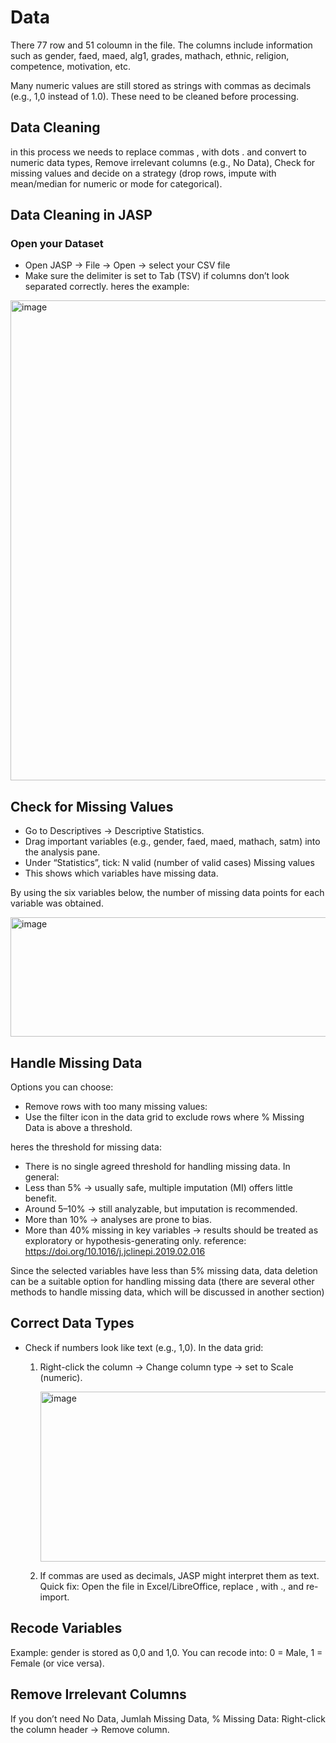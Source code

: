 # Data
There 77 row and 51 coloumn in the file. 
The columns include information such as gender, faed, maed, alg1, grades, mathach, ethnic, religion, competence, motivation, etc.

Many numeric values are still stored as strings with commas as decimals (e.g., 1,0 instead of 1.0). These need to be cleaned before processing.

## Data Cleaning
in this process we needs to replace commas , with dots . and convert to numeric data types, Remove irrelevant columns (e.g., No Data), Check for missing values and decide on a strategy (drop rows, impute with mean/median for numeric or mode for categorical).

## Data Cleaning in JASP

### Open your Dataset
- Open JASP → File → Open → select your CSV file
- Make sure the delimiter is set to Tab (TSV) if columns don’t look separated correctly.
heres the example:

<img width="1366" height="768" alt="image" src="https://github.com/user-attachments/assets/6ddc5324-78fd-4ffc-86d6-a00bcc829faa" />

## Check for Missing Values
- Go to Descriptives → Descriptive Statistics.
- Drag important variables (e.g., gender, faed, maed, mathach, satm) into the analysis pane.
- Under “Statistics”, tick:
    N valid (number of valid cases)
    Missing values
- This shows which variables have missing data.

By using the six variables below, the number of missing data points for each variable was obtained.

  <img width="576" height="191" alt="image" src="https://github.com/user-attachments/assets/e1f3d583-5a48-47eb-aff5-3a2f4ce1a4ea" />

## Handle Missing Data
Options you can choose:
- Remove rows with too many missing values:
- Use the filter icon in the data grid to exclude rows where % Missing Data is above a threshold.

heres the threshold for missing data:
- There is no single agreed threshold for handling missing data. In general:
- Less than 5% → usually safe, multiple imputation (MI) offers little benefit.
- Around 5–10% → still analyzable, but imputation is recommended.
- More than 10% → analyses are prone to bias.
- More than 40% missing in key variables → results should be treated as exploratory or hypothesis-generating only.
reference: https://doi.org/10.1016/j.jclinepi.2019.02.016 

Since the selected variables have less than 5% missing data, data deletion can be a suitable option for handling missing data (there are several other methods to handle missing data, which will be discussed in another section)

## Correct Data Types
- Check if numbers look like text (e.g., 1,0).
In the data grid:
    1. Right-click the column → Change column type → set to Scale (numeric).
       
       <img width="616" height="272" alt="image" src="https://github.com/user-attachments/assets/fbb92e64-f9e2-4fa6-ae92-d50ff48e7138" />

    3. If commas are used as decimals, JASP might interpret them as text.
        Quick fix: Open the file in Excel/LibreOffice, replace , with ., and re-            import.

## Recode Variables
Example: gender is stored as 0,0 and 1,0. You can recode into: 0 = Male, 1 = Female (or vice versa).

## Remove Irrelevant Columns
If you don’t need No Data, Jumlah Missing Data, % Missing Data:
    Right-click the column header → Remove column.
